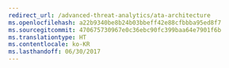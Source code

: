 ```yaml
---
redirect_url: /advanced-threat-analytics/ata-architecture
ms.openlocfilehash: a22b9340be8b24b03bbeff42e88cfbbba95ed8f7
ms.sourcegitcommit: 470675730967e0c36ebc90fc399baa64e7901f6b
ms.translationtype: HT
ms.contentlocale: ko-KR
ms.lasthandoff: 06/30/2017
---
```

